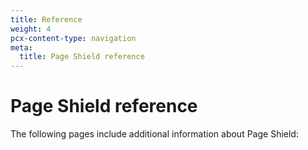 ```yaml
---
title: Reference
weight: 4
pcx-content-type: navigation
meta:
  title: Page Shield reference
---
```


# Page Shield reference

The following pages include additional information about Page Shield:

<DirectoryListing path="/reference" />